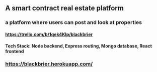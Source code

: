 ## A smart contract real estate platform

### a platform where users can post and look at properties

#### https://trello.com/b/1qek4Klp/blackbrier

#### Tech Stack: Node backend, Express routing, Mongo database, React frontend

### https://blackbrier.herokuapp.com/
